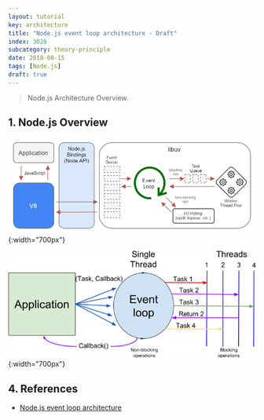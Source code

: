 ```yaml
---
layout: tutorial
key: architecture
title: "Node.js event loop architecture - Draft"
index: 3026
subcategory: theory-principle
date: 2018-08-15
tags: [Node.js]
draft: true
---
```


> Node.js Architecture Overview.

## 1. Node.js Overview
![image](/assets/images/devops/3226/nodejs-architecture.png){:width="700px"}

![image](/assets/images/devops/3226/nodejs-event-loop.png){:width="700px"}


## 4. References
* [Node.js event loop architecture](https://medium.com/preezma/node-js-event-loop-architecture-go-deeper-node-core-c96b4cec7aa4)
